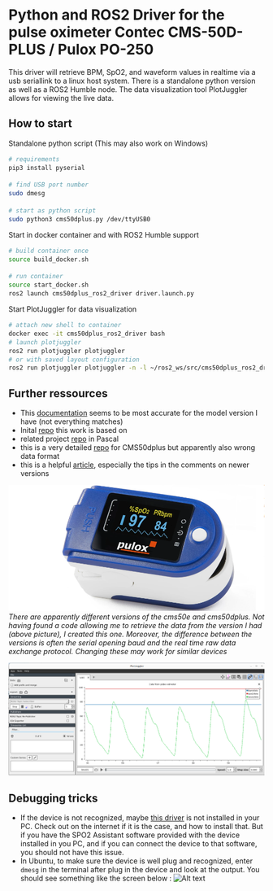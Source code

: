 # Python and ROS2 Driver for the pulse oximeter Contec CMS-50D-PLUS / Pulox PO-250
This driver will retrieve BPM, SpO2, and waveform values in realtime via a usb seriallink to a linux host system.
There is a standalone python version as well as a ROS2 Humble node.
The data visualization tool PlotJuggler allows for viewing the live data.

## How to start
Standalone python script (This may also work on Windows)
```bash
# requirements
pip3 install pyserial

# find USB port number
sudo dmesg

# start as python script
sudo python3 cms50dplus.py /dev/ttyUSB0
```
Start in docker container and with ROS2 Humble support
```bash
# build container once
source build_docker.sh

# run container
source start_docker.sh
ros2 launch cms50dplus_ros2_driver driver.launch.py
```

Start PlotJuggler for data visualization
```bash
# attach new shell to container
docker exec -it cms50dplus_ros2_driver bash
# launch plotjuggler
ros2 run plotjuggler plotjuggler
# or with saved layout configuration
ros2 run plotjuggler plotjuggler -n -l ~/ros2_ws/src/cms50dplus_ros2_driver/ros2/config/plotjuggler.xml
```

## Further ressources
- This [documentation](https://www.tranzoa.net/~alex/blog/wp-content/uploads/2018/08/CMS60DWCommunication-protocol-of-pulse-oximeter-V7.0.pdf) seems to be most accurate for the model version I have (not everything matches)
- Inital [repo](https://github.com/titinho11/CMS50E-raw-ppg-data/tree/master) this work is based on 
- related project [repo](https://github.com/MarkMLl/Contec_cms50dplus/tree/main) in Pascal
- this is a very detailed [repo](https://github.com/atbrask/CMS50Dplus/tree/master) for CMS50dplus but apparently also wrong data format
- this is a helpful [article](https://www.atbrask.dk/?p=244), especially the tips in the comments on newer versions


![Pulse oximeter](docs/pulox-po-250.png)
*There are apparently different versions of the cms50e and cms50dplus. Not having found a code allowing me to retrieve the data from the version I had (above picture), I created this one. Moreover, the difference between the versions is often the serial opening baud and the real time raw data exchange protocol. Changing these may work for similar devices*

![plotjuggler](docs/plotjuggler.png)

## Debugging tricks
- If the device is not recognized, maybe [this driver](https://www.silabs.com/products/mcu/pages/usbtouartbridgevcpdrivers.aspx) is not installed in your PC. Check out on the internet if it is the case, and how to install that. But if you have the SPO2 Assistant software provided with the device installed in you PC, and if you can connect the device to that software, you should not have this issue. 
- In Ubuntu, to make sure the device is well plug and recognized, enter `dmesg` in the terminal after plug in the device and look at the output. You should see something like the screen below :
![Alt text](https://www.atbrask.dk/wp-content/uploads/2015/03/dmesg.png "dmesg Output")
